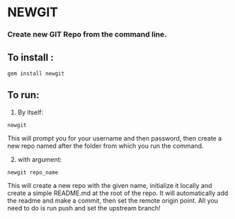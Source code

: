 # NEWGIT

### Create new GIT Repo from the command line. 

## To install :


```gem install newgit```


## To run:

1) By itself:

```newgit ```

This will prompt you for your username and then password, then create a new repo named after the folder from which you run the command.

2) with argument:

```newgit repo_name ```

This will create a new repo with the given name, initialize it locally and create a simple README.md at the root of the repo. It will automatically add the readme and make a commit, then set the remote origin point. All you need to do is run push and set the upstream branch!
